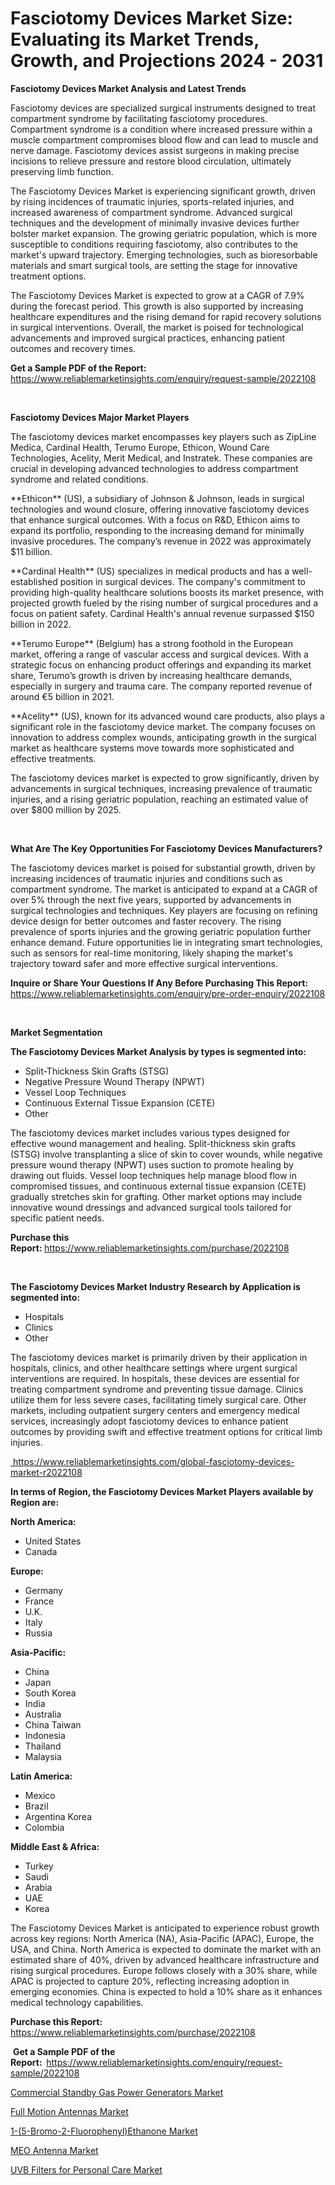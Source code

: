 <p><h1>Fasciotomy Devices Market Size: Evaluating its Market Trends, Growth, and Projections 2024 - 2031</h1></p><p><strong>Fasciotomy Devices Market Analysis and Latest Trends</strong></p>
<p><p>Fasciotomy devices are specialized surgical instruments designed to treat compartment syndrome by facilitating fasciotomy procedures. Compartment syndrome is a condition where increased pressure within a muscle compartment compromises blood flow and can lead to muscle and nerve damage. Fasciotomy devices assist surgeons in making precise incisions to relieve pressure and restore blood circulation, ultimately preserving limb function.</p><p>The Fasciotomy Devices Market is experiencing significant growth, driven by rising incidences of traumatic injuries, sports-related injuries, and increased awareness of compartment syndrome. Advanced surgical techniques and the development of minimally invasive devices further bolster market expansion. The growing geriatric population, which is more susceptible to conditions requiring fasciotomy, also contributes to the market's upward trajectory. Emerging technologies, such as bioresorbable materials and smart surgical tools, are setting the stage for innovative treatment options.</p><p>The Fasciotomy Devices Market is expected to grow at a CAGR of 7.9% during the forecast period. This growth is also supported by increasing healthcare expenditures and the rising demand for rapid recovery solutions in surgical interventions. Overall, the market is poised for technological advancements and improved surgical practices, enhancing patient outcomes and recovery times.</p></p>
<p><strong>Get a Sample PDF of the Report:&nbsp;</strong> <a href="https://www.reliablemarketinsights.com/enquiry/request-sample/2022108?utm_campaign=1777&utm_medium=2&utm_source=Github&utm_content=ia&utm_term=30102024&utm_id=fasciotomy-devices">https://www.reliablemarketinsights.com/enquiry/request-sample/2022108</a></p>
<p>&nbsp;</p>
<p><strong>Fasciotomy Devices Major Market Players</strong></p>
<p><p>The fasciotomy devices market encompasses key players such as ZipLine Medica, Cardinal Health, Terumo Europe, Ethicon, Wound Care Technologies, Acelity, Merit Medical, and Instratek. These companies are crucial in developing advanced technologies to address compartment syndrome and related conditions.</p><p>**Ethicon** (US), a subsidiary of Johnson & Johnson, leads in surgical technologies and wound closure, offering innovative fasciotomy devices that enhance surgical outcomes. With a focus on R&D, Ethicon aims to expand its portfolio, responding to the increasing demand for minimally invasive procedures. The company’s revenue in 2022 was approximately $11 billion.</p><p>**Cardinal Health** (US) specializes in medical products and has a well-established position in surgical devices. The company's commitment to providing high-quality healthcare solutions boosts its market presence, with projected growth fueled by the rising number of surgical procedures and a focus on patient safety. Cardinal Health's annual revenue surpassed $150 billion in 2022.</p><p>**Terumo Europe** (Belgium) has a strong foothold in the European market, offering a range of vascular access and surgical devices. With a strategic focus on enhancing product offerings and expanding its market share, Terumo’s growth is driven by increasing healthcare demands, especially in surgery and trauma care. The company reported revenue of around €5 billion in 2021.</p><p>**Acelity** (US), known for its advanced wound care products, also plays a significant role in the fasciotomy device market. The company focuses on innovation to address complex wounds, anticipating growth in the surgical market as healthcare systems move towards more sophisticated and effective treatments.</p><p>The fasciotomy devices market is expected to grow significantly, driven by advancements in surgical techniques, increasing prevalence of traumatic injuries, and a rising geriatric population, reaching an estimated value of over $800 million by 2025.</p></p>
<p>&nbsp;</p>
<p><strong>What Are The Key Opportunities For Fasciotomy Devices Manufacturers?</strong></p>
<p><p>The fasciotomy devices market is poised for substantial growth, driven by increasing incidences of traumatic injuries and conditions such as compartment syndrome. The market is anticipated to expand at a CAGR of over 5% through the next five years, supported by advancements in surgical technologies and techniques. Key players are focusing on refining device design for better outcomes and faster recovery. The rising prevalence of sports injuries and the growing geriatric population further enhance demand. Future opportunities lie in integrating smart technologies, such as sensors for real-time monitoring, likely shaping the market's trajectory toward safer and more effective surgical interventions.</p></p>
<p><strong>Inquire or Share Your Questions If Any Before Purchasing This Report:</strong> <a href="https://www.reliablemarketinsights.com/enquiry/pre-order-enquiry/2022108?utm_campaign=1777&utm_medium=2&utm_source=Github&utm_content=ia&utm_term=30102024&utm_id=fasciotomy-devices">https://www.reliablemarketinsights.com/enquiry/pre-order-enquiry/2022108</a></p>
<p>&nbsp;</p>
<p><strong>Market Segmentation</strong></p>
<p><strong>The Fasciotomy Devices Market Analysis by types is segmented into:</strong></p>
<p><ul><li>Split-Thickness Skin Grafts (STSG)</li><li>Negative Pressure Wound Therapy (NPWT)</li><li>Vessel Loop Techniques</li><li>Continuous External Tissue Expansion (CETE)</li><li>Other</li></ul></p>
<p><p>The fasciotomy devices market includes various types designed for effective wound management and healing. Split-thickness skin grafts (STSG) involve transplanting a slice of skin to cover wounds, while negative pressure wound therapy (NPWT) uses suction to promote healing by drawing out fluids. Vessel loop techniques help manage blood flow in compromised tissues, and continuous external tissue expansion (CETE) gradually stretches skin for grafting. Other market options may include innovative wound dressings and advanced surgical tools tailored for specific patient needs.</p></p>
<p><strong>Purchase this Report:&nbsp;</strong><a href="https://www.reliablemarketinsights.com/purchase/2022108?utm_campaign=1777&utm_medium=2&utm_source=Github&utm_content=ia&utm_term=30102024&utm_id=fasciotomy-devices">https://www.reliablemarketinsights.com/purchase/2022108</a></p>
<p>&nbsp;</p>
<p><strong>The Fasciotomy Devices Market Industry Research by Application is segmented into:</strong></p>
<p><ul><li>Hospitals</li><li>Clinics</li><li>Other</li></ul></p>
<p><p>The fasciotomy devices market is primarily driven by their application in hospitals, clinics, and other healthcare settings where urgent surgical interventions are required. In hospitals, these devices are essential for treating compartment syndrome and preventing tissue damage. Clinics utilize them for less severe cases, facilitating timely surgical care. Other markets, including outpatient surgery centers and emergency medical services, increasingly adopt fasciotomy devices to enhance patient outcomes by providing swift and effective treatment options for critical limb injuries.</p></p>
<p><a href="https://www.reliablemarketinsights.com/global-fasciotomy-devices-market-r2022108?utm_campaign=1777&utm_medium=2&utm_source=Github&utm_content=ia&utm_term=30102024&utm_id=fasciotomy-devices">&nbsp;https://www.reliablemarketinsights.com/global-fasciotomy-devices-market-r2022108</a></p>
<p><strong>In terms of Region, the Fasciotomy Devices Market Players available by Region are:</strong></p>
<p>
    <p> <strong> North America: </strong>
        <ul>
            <li>United States</li>
            <li>Canada</li>
        </ul>
        </p> 
    <p> <strong> Europe: </strong>
        <ul>
            <li>Germany</li>
            <li>France</li>
            <li>U.K.</li>
            <li>Italy</li>
            <li>Russia</li>
        </ul>
        </p> 
    <p> <strong> Asia-Pacific: </strong>
        <ul>
            <li>China</li>
            <li>Japan</li>
            <li>South Korea</li>
            <li>India</li>
            <li>Australia</li>
            <li>China Taiwan</li>
            <li>Indonesia</li>
            <li>Thailand</li>
            <li>Malaysia</li>
        </ul>
        </p> 
    <p> <strong> Latin America: </strong>
        <ul>
            <li>Mexico</li>
            <li>Brazil</li>
            <li>Argentina Korea</li>
            <li>Colombia</li>
        </ul>
        </p> 
    <p> <strong> Middle East & Africa: </strong>
        <ul>
            <li>Turkey</li>
            <li>Saudi</li>
            <li>Arabia</li>
            <li>UAE</li>
            <li>Korea</li>
        </ul>
    </p>
    </p>
<p><p>The Fasciotomy Devices Market is anticipated to experience robust growth across key regions: North America (NA), Asia-Pacific (APAC), Europe, the USA, and China. North America is expected to dominate the market with an estimated share of 40%, driven by advanced healthcare infrastructure and rising surgical procedures. Europe follows closely with a 30% share, while APAC is projected to capture 20%, reflecting increasing adoption in emerging economies. China is expected to hold a 10% share as it enhances medical technology capabilities.</p></p>
<p><strong>Purchase this Report: </strong><a href="https://www.reliablemarketinsights.com/purchase/2022108?utm_campaign=1777&utm_medium=2&utm_source=Github&utm_content=ia&utm_term=30102024&utm_id=fasciotomy-devices">https://www.reliablemarketinsights.com/purchase/2022108</a></p>
<p>&nbsp;<strong>Get a Sample PDF of the Report:&nbsp;&nbsp;</strong><a href="https://www.reliablemarketinsights.com/enquiry/request-sample/2022108?utm_campaign=1777&utm_medium=2&utm_source=Github&utm_content=ia&utm_term=30102024&utm_id=fasciotomy-devices">https://www.reliablemarketinsights.com/enquiry/request-sample/2022108</a></p>
<p><strong></strong></p>
<p><p><a href="https://issuu.com/reportprime-2/docs/commercial-standby-gas-power-genera_70de11207e228e?utm_campaign=1777&utm_medium=2&utm_source=Github&utm_content=ia&utm_term=30102024&utm_id=fasciotomy-devices">Commercial Standby Gas Power Generators Market</a></p><p><a href="https://www.linkedin.com/pulse/insights-full-motion-antennas-market-players-size-geographical-ebbme?utm_campaign=1777&utm_medium=2&utm_source=Github&utm_content=ia&utm_term=30102024&utm_id=fasciotomy-devices">Full Motion Antennas Market</a></p><p><a href="https://www.linkedin.com/pulse/strategic-market-insights-navigating-global-1-5-bromo-2-fluorophenylethanone-ajnhc?utm_campaign=1777&utm_medium=2&utm_source=Github&utm_content=ia&utm_term=30102024&utm_id=fasciotomy-devices">1-(5-Bromo-2-Fluorophenyl)Ethanone Market</a></p><p><a href="https://www.linkedin.com/pulse/investment-opportunities-meo-antenna-sector-risk-analysis-phwpe?utm_campaign=1777&utm_medium=2&utm_source=Github&utm_content=ia&utm_term=30102024&utm_id=fasciotomy-devices">MEO Antenna Market</a></p><p><a href="https://www.linkedin.com/pulse/top-trends-transforming-uvb-filters-personal-care-market-2024-5ddqc?utm_campaign=1777&utm_medium=2&utm_source=Github&utm_content=ia&utm_term=30102024&utm_id=fasciotomy-devices">UVB Filters for Personal Care Market</a></p></p>